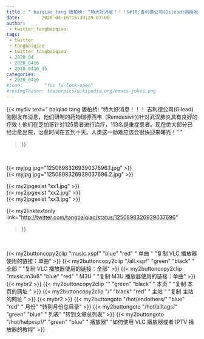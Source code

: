 ```yaml
---
title : " baiqiao tang 唐柏桥: “特大好消息！！！&#10;吉利德公司(Gilead)刚刚发布消息，他们研制的药物瑞德西韦（Remdesivir))针对武汉肺炎具有良好的疗效！他们在芝加哥针对125患者进行治疗，113名是重症患者。现在绝大部分已经治愈出院，治愈时间在五到十天。人类这一劫难应该会很快迎来曙光！”  "
date:        2020-04-16T15:39:29-07:00
author:
 - twitter_tangbaiqiao
tags:
 - twitter
 - tangbaiqiao
 - twitter_tangbaiqiao
 - 2020_04
 - 2020_0416
 - 2020_0416_15
categories:
 - 2020_0416
#icon:        "fas fa-lock-open"
#resImgTeaser: teaserpics/wikipedia.org/emacs-jokes.png
---
```


{{< mydiv text=" baiqiao tang 唐柏桥: “特大好消息！！！&#10;吉利德公司(Gilead)刚刚发布消息，他们研制的药物瑞德西韦（Remdesivir))针对武汉肺炎具有良好的疗效！他们在芝加哥针对125患者进行治疗，113名是重症患者。现在绝大部分已经治愈出院，治愈时间在五到十天。人类这一劫难应该会很快迎来曙光！”  "
>}}
<br>


 {{< myjpg jpg="1250898326939037696.1.jpg" >}}<br>  {{< myjpg jpg="1250898326939037696.2.jpg" >}}<br> 

{{< my2jpgexist "xx1.jpg" >}}<br>
{{< my2jpgexist "xx2.jpg" >}}<br>
{{< my2jpgexist "xx3.jpg" >}}<br>


{{< my2linktextonly link="http://twitter.com/tangbaiqiao/status/1250898326939037696"
>}}


<br>

{{< my2buttoncopy2clip "music.xspf"        "blue"   "red"    " 单曲 "  "复制 VLC 播放器使用的链接：单曲" >}} {{< my2buttoncopy2clip "/all.xspf"         "green"  "black"  " 全部 "  "复制 VLC 播放器使用的链接：全部" >}} {{< my2buttoncopy2clip "music.m3u8"        "blue"   "red"    " M3U  "    "复制 M3U 播放器使用的链接：单曲" >}} {{< mybr2 >}} {{< my2buttoncopy2clip ""                  "green"  "black"  " 本页 "    "复制 本页的网址 " >}} {{< my2buttoncopy2clip "/"                 "black"  "red"    " 主站 "    "复制 主站的网址 " >}} {{< mybr2 >}} {{< my2buttongoto      "/hot/endothers/"   "blue"   "red"    " 月份"   "转到月份总目录" >}} {{< my2buttongoto      "/hot/alltags/"     "green"  "blue"   " 列表"   "转到文章总列表" >}} {{< my2buttongoto      "/hot/helpxspf/"    "green"  "blue"   " 播放器" "如何使用 VLC 播放器或者 IPTV 播放器的教程" >}} 
